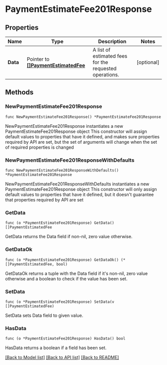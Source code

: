 # PaymentEstimateFee201Response

## Properties

Name | Type | Description | Notes
------------ | ------------- | ------------- | -------------
**Data** | Pointer to [**[]PaymentEstimatedFee**](PaymentEstimatedFee.md) | A list of estimated fees for the requested operations. | [optional] 

## Methods

### NewPaymentEstimateFee201Response

`func NewPaymentEstimateFee201Response() *PaymentEstimateFee201Response`

NewPaymentEstimateFee201Response instantiates a new PaymentEstimateFee201Response object
This constructor will assign default values to properties that have it defined,
and makes sure properties required by API are set, but the set of arguments
will change when the set of required properties is changed

### NewPaymentEstimateFee201ResponseWithDefaults

`func NewPaymentEstimateFee201ResponseWithDefaults() *PaymentEstimateFee201Response`

NewPaymentEstimateFee201ResponseWithDefaults instantiates a new PaymentEstimateFee201Response object
This constructor will only assign default values to properties that have it defined,
but it doesn't guarantee that properties required by API are set

### GetData

`func (o *PaymentEstimateFee201Response) GetData() []PaymentEstimatedFee`

GetData returns the Data field if non-nil, zero value otherwise.

### GetDataOk

`func (o *PaymentEstimateFee201Response) GetDataOk() (*[]PaymentEstimatedFee, bool)`

GetDataOk returns a tuple with the Data field if it's non-nil, zero value otherwise
and a boolean to check if the value has been set.

### SetData

`func (o *PaymentEstimateFee201Response) SetData(v []PaymentEstimatedFee)`

SetData sets Data field to given value.

### HasData

`func (o *PaymentEstimateFee201Response) HasData() bool`

HasData returns a boolean if a field has been set.


[[Back to Model list]](../README.md#documentation-for-models) [[Back to API list]](../README.md#documentation-for-api-endpoints) [[Back to README]](../README.md)



